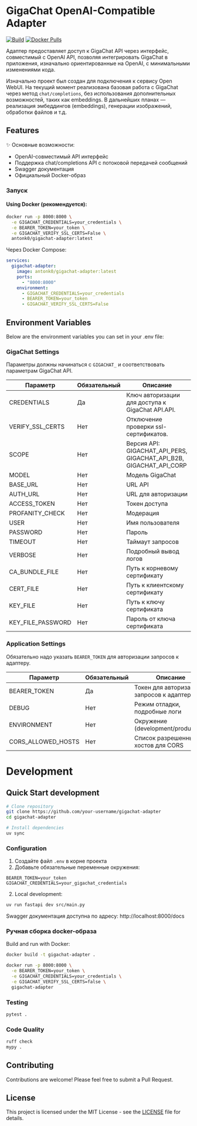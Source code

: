 # GigaChat OpenAI-Compatible Adapter

[![Build](https://github.com/antonko/gigachat-adapter/actions/workflows/release.yml/badge.svg)](https://github.com/antonko/gigachat-adapter/actions/workflows/release.yml)
[![Docker Pulls](https://img.shields.io/docker/pulls/antonk0/gigachat-adapter)](https://hub.docker.com/r/antonk0/gigachat-adapter)

Адаптер предоставляет доступ к GigaChat API через интерфейс, совместимый с OpenAI API, позволяя интегрировать GigaChat в приложения, изначально ориентированные на OpenAI, с минимальными изменениями кода.

Изначально проект был создан для подключения к сервису Open WebUI. На текущий момент реализована базовая работа с GigaChat через метод `chat/completions`, без использования дополнительных возможностей, таких как embeddings. В дальнейших планах — реализация эмбеддингов (embeddings), генерации изображений, обработки файлов и т.д.

## Features

✨ Основные возможности:

- OpenAI-совместимый API интерфейс
- Поддержка chat/completions API с потоковой передачей сообщений
- Swagger документация
- Официальный Docker-образ

### Запуск

#### Using Docker (рекомендуется):

```bash
docker run -p 8000:8000 \
  -e GIGACHAT_CREDENTIALS=your_credentials \
  -e BEARER_TOKEN=your_token \
  -e GIGACHAT_VERIFY_SSL_CERTS=False \
  antonk0/gigachat-adapter:latest
```

Через Docker Compose:

```yaml
services:
  gigachat-adapter:
    image: antonk0/gigachat-adapter:latest
    ports:
      - "8000:8000"
    environment:
      - GIGACHAT_CREDENTIALS=your_credentials
      - BEARER_TOKEN=your_token
      - GIGACHAT_VERIFY_SSL_CERTS=False
```

## Environment Variables

Below are the environment variables you can set in your .env file:

### GigaChat Settings

Параметры должны начинаться с `GIGACHAT_` и соответствовать параметрам GigaChat API.

| Параметр          | Обязательный | Описание                                                           |
| ----------------- | ------------ | ------------------------------------------------------------------ |
| CREDENTIALS       | Да           | Ключ авторизации для доступа к GigaChat API.API.                   |
| VERIFY_SSL_CERTS  | Нет          | Отключение проверки ssl-сертификатов.                              |
| SCOPE             | Нет          | Версия API: GIGACHAT_API_PERS, GIGACHAT_API_B2B, GIGACHAT_API_CORP |
| MODEL             | Нет          | Модель GigaChat                                                    |
| BASE_URL          | Нет          | URL API                                                            |
| AUTH_URL          | Нет          | URL для авторизации                                                |
| ACCESS_TOKEN      | Нет          | Токен доступа                                                      |
| PROFANITY_CHECK   | Нет          | Модерация                                                          |
| USER              | Нет          | Имя пользователя                                                   |
| PASSWORD          | Нет          | Пароль                                                             |
| TIMEOUT           | Нет          | Таймаут запросов                                                   |
| VERBOSE           | Нет          | Подробный вывод логов                                              |
| CA_BUNDLE_FILE    | Нет          | Путь к корневому сертификату                                       |
| CERT_FILE         | Нет          | Путь к клиентскому сертификату                                     |
| KEY_FILE          | Нет          | Путь к ключу сертификата                                           |
| KEY_FILE_PASSWORD | Нет          | Пароль от ключа сертификата                                        |

### Application Settings

Обязательно надо указать `BEARER_TOKEN` для авторизации запросов к адаптеру.

| Параметр           | Обязательный | Описание                                  |
| ------------------ | ------------ | ----------------------------------------- |
| BEARER_TOKEN       | Да           | Токен для авторизации запросов к адаптеру |
| DEBUG              | Нет          | Режим отладки, подробные логи             |
| ENVIRONMENT        | Нет          | Окружение (development/production)        |
| CORS_ALLOWED_HOSTS | Нет          | Список разрешенных хостов для CORS        |

# Development

## Quick Start development

```bash
# Clone repository
git clone https://github.com/your-username/gigachat-adapter
cd gigachat-adapter

# Install dependencies
uv sync
```

### Configuration

1. Создайте файл `.env` в корне проекта
2. Добавьте обязательные переменные окружения:

```
BEARER_TOKEN=your_token
GIGACHAT_CREDENTIALS=your_gigachat_credentials
```

2. Local development:

```bash
uv run fastapi dev src/main.py
```

Swagger документация доступна по адресу: http://localhost:8000/docs

### Ручная сборка docker-образа

Build and run with Docker:

```bash
docker build -t gigachat-adapter .

docker run -p 8000:8000 \
  -e BEARER_TOKEN=your_token \
  -e GIGACHAT_CREDENTIALS=your_credentials \
  -e GIGACHAT_VERIFY_SSL_CERTS=false \
  gigachat-adapter
```

### Testing

```bash
pytest .
```

### Code Quality

```bash
ruff check
mypy .
```

## Contributing

Contributions are welcome! Please feel free to submit a Pull Request.

## License

This project is licensed under the MIT License - see the [LICENSE](LICENSE) file for details.
